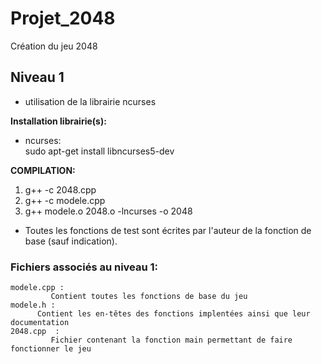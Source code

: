# Projet_2048
Création du jeu 2048

## Niveau 1

* utilisation de la librairie ncurses

**Installation librairie(s):**
* ncurses:  
          sudo apt-get install libncurses5-dev
      
**COMPILATION:**

  1. g++ -c 2048.cpp
  2. g++ -c modele.cpp
  3. g++ modele.o 2048.o -lncurses -o 2048  
  


* Toutes les fonctions de test sont écrites par l'auteur de la fonction de base (sauf indication).

### Fichiers associés au niveau 1:

    modele.cpp :
             Contient toutes les fonctions de base du jeu
    modele.h :
          Contient les en-têtes des fonctions implentées ainsi que leur documentation
    2048.cpp  :
             Fichier contenant la fonction main permettant de faire fonctionner le jeu
